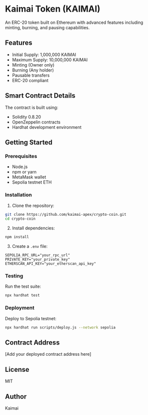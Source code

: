 # Kaimai Token (KAIMAI)

An ERC-20 token built on Ethereum with advanced features including minting, burning, and pausing capabilities.

## Features

- Initial Supply: 1,000,000 KAIMAI
- Maximum Supply: 10,000,000 KAIMAI
- Minting (Owner only)
- Burning (Any holder)
- Pausable transfers
- ERC-20 compliant

## Smart Contract Details

The contract is built using:
- Solidity 0.8.20
- OpenZeppelin contracts
- Hardhat development environment

## Getting Started

### Prerequisites

- Node.js
- npm or yarn
- MetaMask wallet
- Sepolia testnet ETH

### Installation

1. Clone the repository:
```bash
git clone https://github.com/kaimai-apex/crypto-coin.git
cd crypto-coin
```

2. Install dependencies:
```bash
npm install
```

3. Create a `.env` file:
```
SEPOLIA_RPC_URL="your_rpc_url"
PRIVATE_KEY="your_private_key"
ETHERSCAN_API_KEY="your_etherscan_api_key"
```

### Testing

Run the test suite:
```bash
npx hardhat test
```

### Deployment

Deploy to Sepolia testnet:
```bash
npx hardhat run scripts/deploy.js --network sepolia
```

## Contract Address

[Add your deployed contract address here]

## License

MIT

## Author

Kaimai 